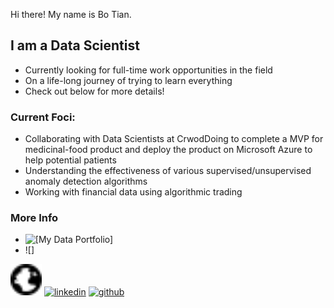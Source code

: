  Hi there! My name is Bo Tian.
 
 ## I am a Data Scientist
- Currently looking for full-time work opportunities in the field
- On a life-long journey of trying to learn everything
- Check out below for more details!

### Current Foci:
- Collaborating with Data Scientists at CrwodDoing to complete a MVP for medicinal-food product and deploy the product on Microsoft Azure to help potential patients 
- Understanding the effectiveness of various supervised/unsupervised anomaly detection algorithms
- Working with financial data using algorithmic trading



### More Info

- ![[My Data Portfolio]](https://github.com/tianbo137/My_Data_Portfolio) 
- ![]

<div>
    <a href="https://github.com/tianbo137/My_Data_Portfolio" target="_blank" rel="noreferrer"><img width="50" alt="portfolio" src="https://raw.githubusercontent.com/iconic/open-iconic/master/svg/globe.svg" /></a>
    <a href="https://www.linkedin.com/in/tianbo137/" target="_blank" rel="noreferrer"><img width="50" alt="linkedin" src="https://cdn.jsdelivr.net/npm/simple-icons@v3/icons/linkedin.svg" /></a>
    <a href="https://www.instagram.com/ikim91/" target="_blank" rel="noreferrer"><img width="50" alt="github" src="https://cdn.jsdelivr.net/npm/simple-icons@v3/icons/github.svg" /></a>
</div>
